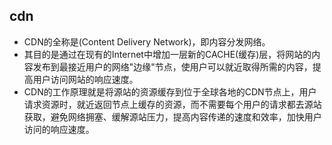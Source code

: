 ## cdn
- CDN的全称是(Content Delivery Network)，即内容分发网络。
- 其目的是通过在现有的Internet中增加一层新的CACHE(缓存)层，将网站的内容发布到最接近用户的网络"边缘"节点，使用户可以就近取得所需的内容，提高用户访问网站的响应速度。
- CDN的工作原理就是将源站的资源缓存到位于全球各地的CDN节点上，用户请求资源时，就近返回节点上缓存的资源，而不需要每个用户的请求都去源站获取，避免网络拥塞、缓解源站压力，提高内容传递的速度和效率，加快用户访问的响应速度。